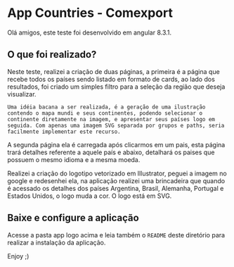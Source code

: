 # App Countries - Comexport

Olá amigos, este teste foi desenvolvido em angular 8.3.1.

## O que foi realizado?

Neste teste, realizei a criação de duas páginas, a primeira é a página que recebe todos os países sendo listado em formato de cards, ao lado dos resultados, foi criado um simples filtro para a seleção da região que deseja visualizar.

`Uma idéia bacana a ser realizada, é a geração de uma ilustração contendo o mapa mundi e seus continentes, podendo selecionar o continente diretamente na imagem, e apresentar seus países logo em seguida. Com apenas uma imagem SVG separada por grupos e paths, seria facilmente implementar este recurso.`

A segunda página ela é carregada após clicarmos em um pais, esta página trará detalhes referente a aquele país e abaixo, detalhará os paises que possuem o mesmo idioma e a mesma moeda.

Realizei a criação do logotipo vetorizado em Illustrator, peguei a imagem no google e redesenhei ela, na aplicação realizei uma brincadeira que quando é acessado os detalhes dos países Argentina, Brasil, Alemanha, Portugal e Estados Unidos, o logo muda a cor. O logo está em SVG.

## Baixe e configure a aplicação

Acesse a pasta app logo acima e leia também o `README` deste diretório para realizar a instalação da aplicação.

Enjoy ;)